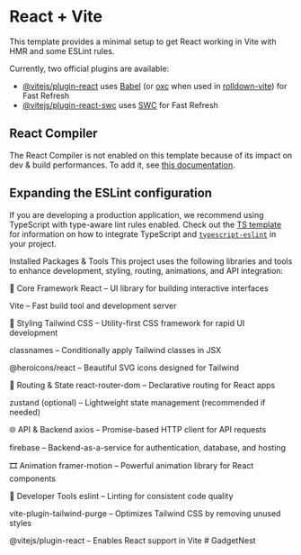 # React + Vite

This template provides a minimal setup to get React working in Vite with HMR and some ESLint rules.

Currently, two official plugins are available:

- [@vitejs/plugin-react](https://github.com/vitejs/vite-plugin-react/blob/main/packages/plugin-react) uses [Babel](https://babeljs.io/) (or [oxc](https://oxc.rs) when used in [rolldown-vite](https://vite.dev/guide/rolldown)) for Fast Refresh
- [@vitejs/plugin-react-swc](https://github.com/vitejs/vite-plugin-react/blob/main/packages/plugin-react-swc) uses [SWC](https://swc.rs/) for Fast Refresh

## React Compiler

The React Compiler is not enabled on this template because of its impact on dev & build performances. To add it, see [this documentation](https://react.dev/learn/react-compiler/installation).

## Expanding the ESLint configuration

If you are developing a production application, we recommend using TypeScript with type-aware lint rules enabled. Check out the [TS template](https://github.com/vitejs/vite/tree/main/packages/create-vite/template-react-ts) for information on how to integrate TypeScript and [`typescript-eslint`](https://typescript-eslint.io) in your project.

Installed Packages & Tools
This project uses the following libraries and tools to enhance development, styling, routing, animations, and API integration:

🧱 Core Framework
React – UI library for building interactive interfaces

Vite – Fast build tool and development server

🎨 Styling
Tailwind CSS – Utility-first CSS framework for rapid UI development

classnames – Conditionally apply Tailwind classes in JSX

@heroicons/react – Beautiful SVG icons designed for Tailwind

🔗 Routing & State
react-router-dom – Declarative routing for React apps

zustand (optional) – Lightweight state management (recommended if needed)

🌐 API & Backend
axios – Promise-based HTTP client for API requests

firebase – Backend-as-a-service for authentication, database, and hosting

🎞️ Animation
framer-motion – Powerful animation library for React components

🧰 Developer Tools
eslint – Linting for consistent code quality

vite-plugin-tailwind-purge – Optimizes Tailwind CSS by removing unused styles

@vitejs/plugin-react – Enables React support in Vite
#   G a d g e t N e s t  
 